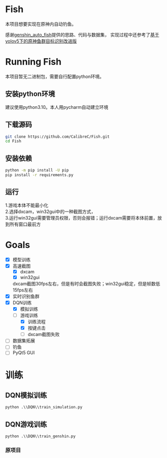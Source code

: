 # Fish
本项目想要实现在原神内自动钓鱼。

感谢[genshin_auto_fish](https://github.com/7eu7d7/genshin_auto_fish)提供的思路、代码与数据集，
实现过程中还参考了[基于yolov5下的原神鱼群目标识别改进版](https://www.bilibili.com/video/BV1dF411i7d7/?spm_id_from=333.999.0.0&vd_source=e676528ca871aca19979ddeb9404c414)

# Running Fish

本项目暂无二进制包，需要自行配置python环境。

## 安装python环境
建议使用python3.10。本人用pycharm自动建立环境

## 下载源码
```bash
git clone https://github.com/CalibreC/Fish.git
cd Fish
```

## 安装依赖
```bash
python -m pip install -U pip
pip install -r requirements.py
```

## 运行
1.游戏本体不能最小化 \
2.选择dxcam，win32gui中的一种截图方式， \
3.运行win32gui需要管理员权限，否则会报错；运行dxcam需要将本体前置，放到所有窗口最前方


# Goals

- [x] 模型训练
- [x] 高速截图
  - [x] dxcam
  - [x] win32gui
  
  dxcam截图30fps左右，但是有时会截图失败；win32gui稳定，但是帧数低15fps左右
- [x] 实时识别鱼群
- [x] DQN训练
  - [x] 模拟训练
  - [ ] 游戏训练
    - [x] 训练流程
    - [x] 按键点击
    - [ ] dxcam截图失败
- [ ] 数据集拓展
- [ ] 钓鱼
- [ ] PyQt5 GUI

# 训练
## DQN模拟训练
```python
python .\\DQN\\train_simulation.py
```

## DQN游戏训练
```python
python .\\DQN\\train_genshin.py
```
### 原项目

